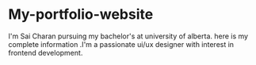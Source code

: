 # My-portfolio-website
I'm Sai Charan pursuing my bachelor's at university of alberta. here is my complete information .I'm a passionate ui/ux designer with interest in frontend development.
